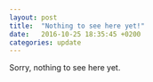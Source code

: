 ```yaml
---
layout: post
title:  "Nothing to see here yet!"
date:   2016-10-25 18:35:45 +0200
categories: update
---
```

Sorry, nothing to see here yet.